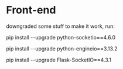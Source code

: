 # Front-end

downgraded some stuff to make it work, run:

  pip install --upgrade python-socketio==4.6.0
  
  pip install --upgrade python-engineio==3.13.2
  
  pip install --upgrade Flask-SocketIO==4.3.1

